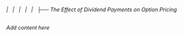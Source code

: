 ###### |   |   |   |   |   ├── The Effect of Dividend Payments on Option Pricing

*Add content here*